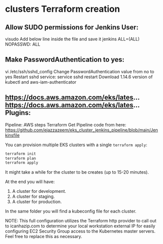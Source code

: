 # clusters Terraform creation

Allow SUDO permissions for Jenkins User:
----------------------------------------
 visudo
Add below line inside the file and save it
 jenkins ALL=(ALL)       NOPASSWD: ALL
 
Make PasswordAuthentication to yes:
-----------------------------------
 vi /etc/ssh/sshd_config
Change PasswordAuthentication value from no to yes
Restart sshd service:
 service sshd restart
Download 1.14.6 version of kubectl and aws-iam-authenticator

https://docs.aws.amazon.com/eks/lates...
https://docs.aws.amazon.com/eks/lates...
Plugins:
----------
 Pipeline: AWS steps
 Terraform
Get Pipeline code from here:
    https://github.com/ejazzazeem/eks_cluster_jenkins_pipeline/blob/main/Jenkinsfile

You can provision multiple EKS clusters with a single `terraform apply`:

```bash
terraform init
terraform plan
terraform apply
```

It might take a while for the cluster to be creates (up to 15-20 minutes).

At the end you will have:

1. A cluster for development.
1. A cluster for staging.
1. A cluster for production.

In the same folder you will find a kubeconfig file for each cluster.

NOTE: This full configuration utilizes the Terraform http provider to call out to icanhazip.com to determine your local workstation external IP for easily configuring EC2 Security Group access to the Kubernetes master servers. Feel free to replace this as necessary.
